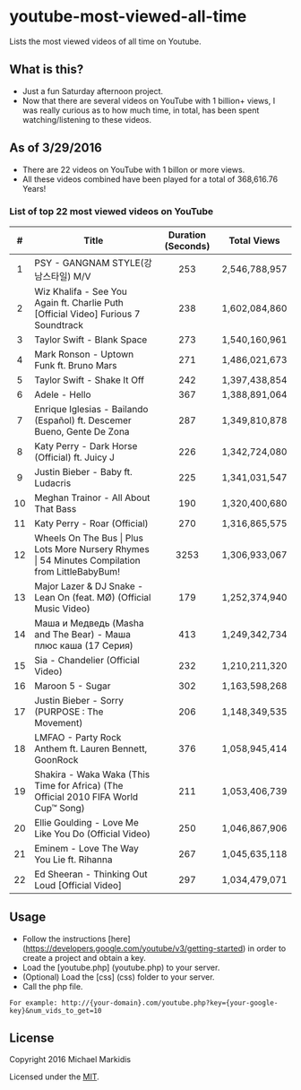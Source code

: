 # youtube-most-viewed-all-time
Lists the most viewed videos of all time on Youtube.

What is this?
-------------
- Just a fun Saturday afternoon project.
- Now that there are several videos on YouTube with 1 billion+ views, I was really curious as to how much time, in total, has been spent watching/listening to these videos.

As of 3/29/2016
---------------
- There are 22 videos on YouTube with 1 billon or more views.
- All these videos combined have been played for a total of 368,616.76 Years!

### List of top 22 most viewed videos on YouTube

| # | Title | Duration (Seconds) | Total Views |
|:-:|-------|:------------------:|:-----------:|
|1|PSY - GANGNAM STYLE(강남스타일) M/V|253|2,546,788,957|
|2|Wiz Khalifa - See You Again ft. Charlie Puth [Official Video] Furious 7 Soundtrack|238|1,602,084,860|
|3|Taylor Swift - Blank Space|273|1,540,160,961|
|4|Mark Ronson - Uptown Funk ft. Bruno Mars|271|1,486,021,673|
|5|Taylor Swift - Shake It Off|242|1,397,438,854|
|6|Adele - Hello|367|1,388,891,064|
|7|Enrique Iglesias - Bailando (Español) ft. Descemer Bueno, Gente De Zona|287|1,349,810,878|
|8|Katy Perry - Dark Horse (Official) ft. Juicy J|226|1,342,724,080|
|9|Justin Bieber - Baby ft. Ludacris|225|1,341,031,547|
|10|Meghan Trainor - All About That Bass|190|1,320,400,680|
|11|Katy Perry - Roar (Official)|270|1,316,865,575|
|12|Wheels On The Bus &#124; Plus Lots More Nursery Rhymes &#124; 54 Minutes Compilation from LittleBabyBum!|3253|1,306,933,067|
|13|Major Lazer & DJ Snake - Lean On (feat. MØ) (Official Music Video)|179|1,252,374,940|
|14|Маша и Медведь (Masha and The Bear) - Маша плюс каша (17 Серия)|413|1,249,342,734|
|15|Sia - Chandelier (Official Video)|232|1,210,211,320|
|16|Maroon 5 - Sugar|302|1,163,598,268|
|17|Justin Bieber - Sorry (PURPOSE : The Movement)|206|1,148,349,535|
|18|LMFAO - Party Rock Anthem ft. Lauren Bennett, GoonRock|376|1,058,945,414|
|19|Shakira - Waka Waka (This Time for Africa) (The Official 2010 FIFA World Cup™ Song)|211|1,053,406,739|
|20|Ellie Goulding - Love Me Like You Do (Official Video)|250|1,046,867,906|
|21|Eminem - Love The Way You Lie ft. Rihanna|267|1,045,635,118|
|22|Ed Sheeran - Thinking Out Loud [Official Video]|297|1,034,479,071|

Usage
-----
- Follow the instructions [here] (https://developers.google.com/youtube/v3/getting-started) in order to create a project and obtain a key.
- Load the [youtube.php] (youtube.php) to your server.
- (Optional) Load the [css] (css) folder to your server.
- Call the php file.
```
For example: http://{your-domain}.com/youtube.php?key={your-google-key}&num_vids_to_get=10
```

License
-------
Copyright 2016 Michael Markidis

Licensed under the [MIT][mitlicense].

[mitlicense]: MIT-LICENSE.txt